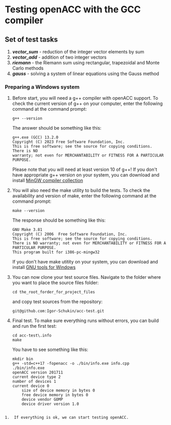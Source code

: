# Testing openACC with the GCC compiler

## Set of test tasks

1. ***vector_sum*** - reduction of the integer vector elements by sum
1. ***vector_add*** - addition of two integer vectors
1. ***riemann*** - the Riemann sum using rectangular, trapezoidal and Monte Carlo methods
1. ***gauss*** - solving a system of linear equations using the Gauss method

### Preparing a Windows system

1.  Before start, you will need a g++ compiler with openACC support. To check the current version of g++ on your computer, enter the following command at the command prompt:
    ```
    g++ --version
    ```
    The answer should be something like this:
    ```
    g++.exe (GCC) 13.2.0
    Copyright (C) 2023 Free Software Foundation, Inc.
    This is free software; see the source for copying conditions.  There is NO
    warranty; not even for MERCHANTABILITY or FITNESS FOR A PARTICULAR PURPOSE.
    ```
    Please note that you will need at least version 10 of g++!
    If you don't have appropriate g++ version on your system, you can download and install [MinGW compiler collection](https://sourceforge.net/projects/gcc-win64/)

1. You will also need the make utility to build the tests. To check the availability and version of make, enter the following command at the command prompt:
    ```
    make --version
    ```
    The response should be something like this:
    ```
    GNU Make 3.81
    Copyright (C) 2006  Free Software Foundation, Inc.
    This is free software; see the source for copying conditions.
    There is NO warranty; not even for MERCHANTABILITY or FITNESS FOR A
    PARTICULAR PURPOSE.
    This program built for i386-pc-mingw32
    ```
    If you don't have make utitity on your system, you can download and install [GNU tools for Windows](https://sourceforge.net/projects/gnuwin32/)

1.  You can now clone your test source files. Navigate to the folder where you want to place the source files folder:
    ```
    cd the_root_forder_for_project_files
    ```
    and copy test sources from the repository:
    ```
    git@github.com:Igor-Schukin/acc-test.git
    ```

1.  Final test. To make sure everything runs without errors, you can build and run the first test:
    ```
    cd acc-test\.info
    make
    ```
    You have to see something like this:
    ```
    mkdir bin
    g++ -std=c++17 -fopenacc -o ./bin/info.exe info.cpp
    ./bin/info.exe
    openACC version 201711
    current device type 2
    number of devices 1
    current device 0
        size of device memory in bytes 0
        free device memory in bytes 0
        device vendor GOMP
        device driver version 1.0
  ```

1.  If everything is ok, we can start testing openACC.